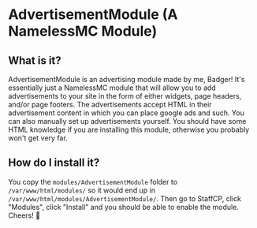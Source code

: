 # AdvertisementModule (A NamelessMC Module)

## What is it?
AdvertisementModule is an advertising module made by me, Badger! It's essentially just a NamelessMC module that will allow you to add advertisements to your site in the form of either widgets, page headers, and/or page footers. The advertisements accept HTML in their advertisement content in which you can place google ads and such. You can also manually set up advertisements yourself. You should have some HTML knowledge if you are installing this module, otherwise you probably won't get very far.

## How do I install it?

You copy the ``modules/AdvertisementModule`` folder to ``/var/www/html/modules/`` so it would end up in ``/var/www/html/modules/AdvertisementModule/``. Then go to StaffCP, click "Modules", click "Install" and you should be able to enable the module. Cheers! 🍻
